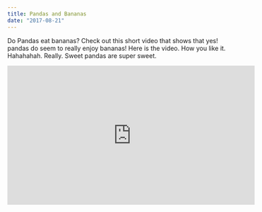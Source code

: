 ```yaml
---
title: Pandas and Bananas
date: "2017-08-21"
---
```


Do Pandas eat bananas? Check out this short video that shows that yes! pandas do
seem to really enjoy bananas! Here is the video. How you like it. Hahahahah.
Really.
Sweet pandas are super sweet.

<iframe width="560" height="315" src="https://www.youtube.com/embed/4SZl1r2O_bY" frameborder="0" allowfullscreen></iframe>